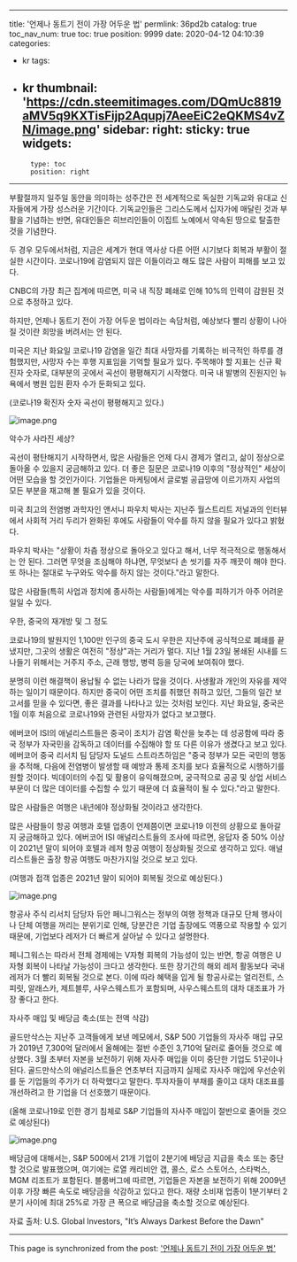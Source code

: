 
---
title: '언제나 동트기 전이 가장 어두운 법'
permlink: 36pd2b
catalog: true
toc_nav_num: true
toc: true
position: 9999
date: 2020-04-12 04:10:39
categories:
- kr
tags:
- kr
thumbnail: 'https://cdn.steemitimages.com/DQmUc8819aMV5q9KXTisFijp2Aqupj7AeeEiC2eQKMS4vZN/image.png'
sidebar:
    right:
        sticky: true
widgets:
    -
        type: toc
        position: right
---


부활절까지 일주일 동안을 의미하는 성주간은 전 세계적으로 독실한 기독교와 유대교 신자들에게 가장 성스러운 기간이다. 기독교인들은 그리스도께서 십자가에 매달린 것과 부활을 기념하는 반면, 유대인들은 히브리인들이 이집트 노예에서 약속된 땅으로 탈출한 것을 기념한다.


두 경우 모두에서처럼, 지금은 세계가 현대 역사상 다른 어떤 시기보다 회복과 부활이 절실한 시간이다. 코로나19에 감염되지 않은 이들이라고 해도 많은 사람이 피해를 보고 있다.


CNBC의 가장 최근 집계에 따르면, 미국 내 직장 폐쇄로 인해 10%의 인력이 감원된 것으로 추정하고 있다.


하지만, 언제나 동트기 전이 가장 어두운 법이라는 속담처럼, 예상보다 빨리 상황이 나아질 것이란 희망을 버려서는 안 된다.


미국은 지난 화요일 코로나19 감염을 일간 최대 사망자를 기록하는 비극적인 하루를 경험했지만, 사망자 수는 후행 지표임을 기억할 필요가 있다. 주목해야 할 지표는 신규 확진자 숫자로, 대부분의 곳에서 곡선이 평평해지기 시작했다. 미국 내 발병의 진원지인 뉴욕에서 병원 입원 환자 수가 둔화되고 있다.


(코로나19 확진자 숫자 곡선이 평평해지고 있다.)


![image.png](https://cdn.steemitimages.com/DQmUc8819aMV5q9KXTisFijp2Aqupj7AeeEiC2eQKMS4vZN/image.png)



악수가 사라진 세상?


곡선이 평탄해지기 시작하면서, 많은 사람들은 언제 다시 경제가 열리고, 삶이 정상으로 돌아올 수 있을지 궁금해하고 있다. 더 좋은 질문은 코로나19 이후의 "정상적인" 세상이 어떤 모습을 할 것인가이다. 기업들은 마케팅에서 글로벌 공급망에 이르기까지 사업의 모든 부분을 재고해 볼 필요가 있을 것이다.


미국 최고의 전염병 과학자인 앤서니 파우치 박사는 지난주 월스트리트 저널과의 인터뷰에서 사회적 거리 두리가 완화된 후에도 사람들이 악수를 하지 않을 필요가 있다고 밝혔다.


파우치 박사는 "상황이 차츰 정상으로 돌아오고 있다고 해서, 너무 적극적으로 행동해서는 안 된다. 그러면 무엇을 조심해야 하냐면, 무엇보다 손 씻기를 자주 깨끗이 해야 한다. 또 하나는 절대로 누구와도 악수를 하지 않는 것이다."라고 말한다.


많은 사람들(특히 사업과 정치에 종사하는 사람들)에게는 악수를 피하기가 아주 어려운 일일 수 있다.


우한, 중국의 재개방 및 그 정도


코로나19의 발원지인 1,100만 인구의 중국 도시 우한은 지난주에 공식적으로 폐쇄를 끝냈지만, 그곳의 생활은 여전히 "정상"과는 거리가 멀다. 지난 1월 23일 봉쇄된 시내를 드나들기 위해서는 거주지 주소, 근래 행방, 병력 등을 당국에 보여줘야 했다.


분명히 이런 해결책이 용납될 수 없는 나라가 많을 것이다. 사생활과 개인의 자유를 제약하는 일이기 때문이다. 하지만 중국이 어떤 조치를 취했던 취하고 있던, 그들의 일간 보고서를 믿을 수 있다면, 좋은 결과를 나타나고 있는 것처럼 보인다. 지난 화요일, 중국은 1월 이후 처음으로 코로나19와 관련된 사망자가 없다고 보고했다.


에버코어 ISI의 애널리스트들은 중국이 조치가 감염 확산을 늦추는 데 성공함에 따라 중국 정부가 자국민을 감독하고 데이터를 수집해야 할 또 다른 이유가 생겼다고 보고 있다. 에버코어 중국 리서치 팀 담당자 도널드 스트라츠하임은 "중국 정부가 모든 국민의 행동을 추적해, 다음에 전염병이 발생할 때 예방과 통제 조치를 보다 효율적으로 시행하기를 원할 것이다. 빅데이터의 수집 및 활용이 유익해졌으며, 궁극적으로 공공 및 상업 서비스 부문이 더 많은 데이터를 수집할 수 있기 때문에 더 효율적이 될 수 있다."라고 말한다.


많은 사람들은 여행은 내년에야 정상화될 것이라고 생각한다.


많은 사람들이 항공 여행과 호텔 업종이 언제쯤이면 코로나19 이전의 상황으로 돌아갈지 궁금해하고 있다. 에버코어 ISI 애널리스트들의 조사에 따르면, 응답자 중 50% 이상이 2021년 말이 되어야 호텔과 레저 항공 여행이 정상화될 것으로 생각하고 있다. 애널리스트들은 출장 항공 여행도 마찬가지일 것으로 보고 있다.


(여행과 접객 업종은 2021년 말이 되어야 회복될 것으로 예상된다.)


![image.png](https://cdn.steemitimages.com/DQmanUm3rrf3vFm8RdXJys2huhJWPTJR3Mr3CYYuiksvvT5/image.png)



항공사 주식 리서치 담당자 듀안 페니그워스는 정부의 여행 정책과 대규모 단체 행사이나 단체 여행을 꺼리는 분위기로 인해, 당분간은 기업 출장에도 역풍으로 작용할 수 있기 때문에, 기업보다 레저가 더 빠르게 살아날 수 있다고 설명한다.


페니그워스는 따라서 전체 경제에는 V자형 회복의 가능성이 있는 반면, 항공 여행은 U자형 회복이 나타날 가능성이 크다고 생각한다. 또한 장기간의 해외 레저 활동보다 국내 레저가 더 빨리 회복될 것으로 본다. 이에 따라 혜택을 입게 될 항공사로는 얼리전트, 스피릿, 알래스카, 제트블루, 사우스웨스트가 포함되며, 사우스웨스트의 대차 대조표가 가장 좋다고 한다.


자사주 매입 및 배당금 축소(또는 전액 삭감)


골드만삭스는 지난주 고객들에게 보낸 메모에서, S&P 500 기업들의 자사주 매입 규모가 2019년 7,300억 달러에서 올해에는 절반 수준인 3,710억 달러로 줄어들 것으로 예상했다. 3월 초부터 자본을 보전하기 위해 자사주 매입을 이미 중단한 기업도 51곳이나 된다. 골드만삭스의 애널리스트들은 연초부터 지금까지 실제로 자사주 매입에 우선순위를 둔 기업들의 주가가 더 하락했다고 말한다. 투자자들이 부채를 줄이고 대차 대조표를 개선하려고 한 기업을 더 선호했기 때문이다.


(올해 코로나19로 인한 경기 침체로 S&P 기업들의 자사주 매입이 절반으로 줄어들 것으로 예상된다)


![image.png](https://cdn.steemitimages.com/DQmZKo753qUthfZ7dBNX7nsAMr5E5svHPEU5dJFfjUVGvwX/image.png)



배당금에 대해서는, S&P 500에서 21개 기업이 2분기에 배당금 지급을 축소 또는 중단할 것으로 발표했으며, 여기에는 로열 캐리비안 갭, 콜스, 로스 스토어스, 스타벅스, MGM 리조트가 포함된다. 블룸버그에 따르면, 기업들은 자본을 보전하기 위해 2009년 이후 가장 빠른 속도로 배당금을 삭감하고 있다고 한다. 재량 소비재 업종이 1분기부터 2분기 사이에 최대 25%로 가장 큰 폭으로 배당금을 축소할 것으로 예상된다.


자료 출처: U.S. Global Investors, "It’s Always Darkest Before the Dawn"

- - -

This page is synchronized from the post: ['언제나 동트기 전이 가장 어두운 법'](https://steemit.com/@pius.pius/36pd2b)
